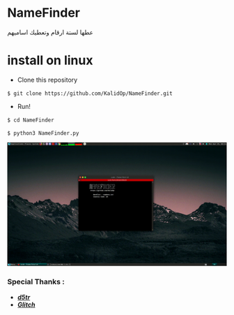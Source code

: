 # NameFinder
عطها لستة ارقام وتعطيك اساميهم

# install on linux 
- Clone this repository
```
$ git clone https://github.com/KalidOp/NameFinder.git 
```
- Run!
```
$ cd NameFinder
```
```
$ python3 NameFinder.py
```
![NameFinder](https://github.com/KalidOp/NameFinder/blob/main/Photos/vokoscreenNG-2021-04-19_08-51-40.gif)

### Special Thanks :
- [***d5tr***](https://www.instagram.com/d_5tr/)
- [***Glitch***](https://www.instagram.com/tsy7/)
